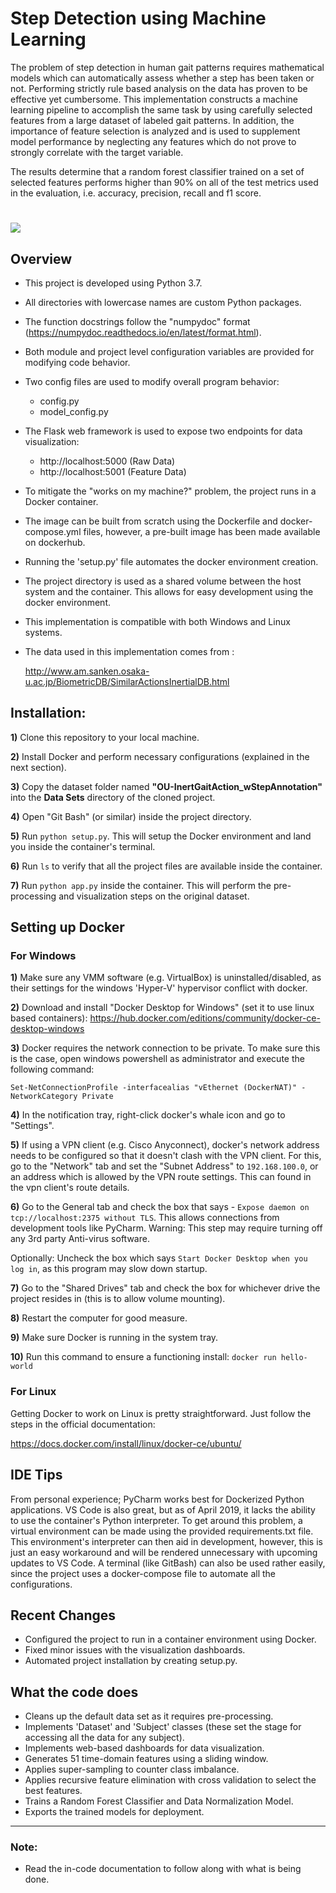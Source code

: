 # Step Detection using Machine Learning

The problem of step detection in human gait patterns requires mathematical models which can automatically assess whether a step has been taken or not. 
Performing strictly rule based analysis on the data has proven to be effective yet cumbersome. 
This implementation constructs a machine learning pipeline to accomplish the same task by using carefully selected features from a large dataset of labeled gait patterns. 
In addition, the importance of feature selection is analyzed and is used to supplement model performance by neglecting any features which do not prove to strongly correlate with the target variable. 

The results determine that a random forest classifier trained on a set of selected features performs higher than 90% on all of the test metrics used in the evaluation, i.e. accuracy, precision, recall and f1 score.

#

![](https://i.imgur.com/EXQ0iAi.gif)


## Overview

* This project is developed using Python 3.7.
* All directories with lowercase names are custom Python packages.
* The function docstrings follow the "numpydoc" format (https://numpydoc.readthedocs.io/en/latest/format.html).
* Both module and project level configuration variables are provided for modifying code behavior.
* Two config files are used to modify overall program behavior:
    * config.py
    * model_config.py
* The Flask web framework is used to expose two endpoints for data visualization:
    * http://localhost:5000 (Raw Data)
    * http://localhost:5001 (Feature Data)
* To mitigate the "works on my machine?" problem, the project runs in a Docker container.
* The image can be built from scratch using the Dockerfile and docker-compose.yml files, however, 
a pre-built image has been made available on dockerhub.
* Running the 'setup.py' file automates the docker environment creation.
* The project directory is used as a shared volume between the host system and the container. This allows for easy development using the docker environment.
* This implementation is compatible with both Windows and Linux systems.
* The data used in this implementation comes from : 
    
    http://www.am.sanken.osaka-u.ac.jp/BiometricDB/SimilarActionsInertialDB.html

## Installation:

**1)** Clone this repository to your local machine.

**2)** Install Docker and perform necessary configurations (explained in the next section).

**3)** Copy the dataset folder named **"OU-InertGaitAction_wStepAnnotation"** into the **Data Sets** directory of the cloned project.

**4)** Open "Git Bash" (or similar) inside the project directory. 

**5)** Run `python setup.py`. This will setup the Docker environment and land you inside the container's terminal.

**6)** Run `ls` to verify that all the project files are available inside the container.

**7)** Run `python app.py` inside the container. This will perform the pre-processing and visualization steps on the original dataset.


## Setting up Docker

### For Windows

**1)** Make sure any VMM software (e.g. VirtualBox) is uninstalled/disabled, as their settings for the windows 'Hyper-V' 
hypervisor conflict with docker.

**2)** Download and install "Docker Desktop for Windows" (set it to use linux based containers):
https://hub.docker.com/editions/community/docker-ce-desktop-windows

**3)** Docker requires the network connection to be private. To make sure this is the case, open windows powershell as administrator 
and execute the following command:
 
 `Set-NetConnectionProfile -interfacealias "vEthernet (DockerNAT)" -NetworkCategory Private`

**4)** In the notification tray, right-click docker's whale icon and go to "Settings".

**5)** If using a VPN client (e.g. Cisco Anyconnect), docker's network address needs to be configured so that it doesn't 
clash with the VPN client. For this, go to the "Network" tab and set the "Subnet Address" to `192.168.100.0`, or an address which is 
allowed by the VPN route settings. This can found in the vpn client's route details.

**6)** Go to the General tab and check the box that says - `Expose daemon on tcp://localhost:2375 without TLS`. This allows 
connections from development tools like PyCharm. Warning: This step may require turning off any 3rd party Anti-virus software.

Optionally: Uncheck the box which says `Start Docker Desktop when you log in`, as this program may slow down startup.

**7)** Go to the "Shared Drives" tab and check the box for whichever drive the project resides in (this is to allow volume mounting).

**8)** Restart the computer for good measure.

**9)** Make sure Docker is running in the system tray.

**10)** Run this command to ensure a functioning install:
`docker run hello-world`

### For Linux

Getting Docker to work on Linux is pretty straightforward. Just follow the steps in the official documentation:

https://docs.docker.com/install/linux/docker-ce/ubuntu/


## IDE Tips

From personal experience; PyCharm works best for Dockerized Python applications. 
VS Code is also great, but as of April 2019, it lacks the ability to use the container's Python interpreter. To get 
around this problem, a virtual environment can be made using the provided requirements.txt file. 
This environment's interpreter can then aid in development, however, this is just an easy workaround and will be 
rendered unnecessary with upcoming updates to VS Code. A terminal (like GitBash) can also be used rather easily, since 
the project uses a docker-compose file to automate all the configurations.


## Recent Changes

- Configured the project to run in a container environment using Docker.
- Fixed minor issues with the visualization dashboards.
- Automated project installation by creating setup.py.


## What the code does

- Cleans up the default data set as it requires pre-processing.
- Implements 'Dataset' and 'Subject' classes (these set the stage for accessing all the data for any subject).
- Implements web-based dashboards for data visualization.
- Generates 51 time-domain features using a sliding window.
- Applies super-sampling to counter class imbalance. 
- Applies recursive feature elimination with cross validation to select the best features.
- Trains a Random Forest Classifier and Data Normalization Model.
- Exports the trained models for deployment.

---

### Note:

- Read the in-code documentation to follow along with what is being done.
